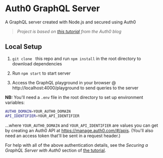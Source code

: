 # Auth0 GraphQL Server
A GraphQL server created with Node.js and secured using Auth0

> _Project is based on [this tutorial](https://auth0.com/blog/build-and-secure-a-graphql-server-with-node-js/) from the Auth0 blog_

## Local Setup

1. `git clone ` this repo and run `npm install` in the root directory to download dependencies

2. Run `npm start` to start server

3. Access the GraphQL playground in your browser @ http://localhost:4000/playground to send queries to the server

__NB:__ You'll need a `.env` file in the root directory to set up environment variables:
```bash
AUTH0_DOMAIN=YOUR_AUTH0_DOMAIN
API_IDENTIFIER=YOUR_API_IDENTIFIER
```
...where `YOUR_AUTH0_DOMAIN` and `YOUR_API_IDENTIFIER` are values you can get by creating an Auth0 API at https://manage.auth0.com/#/apis. (You'll also need an access token that'll be sent in a request header.)

For help with all of the above authentication details, see the _Securing a GraphQL Server with Auth0_ section of [the tutorial](https://auth0.com/blog/build-and-secure-a-graphql-server-with-node-js/).
